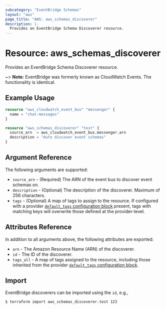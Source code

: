 ```yaml
---
subcategory: "EventBridge Schemas"
layout: "aws"
page_title: "AWS: aws_schemas_discoverer"
description: |-
  Provides an EventBridge Schema Discoverer resource.
---
```


# Resource: aws_schemas_discoverer

Provides an EventBridge Schema Discoverer resource.

~> **Note:** EventBridge was formerly known as CloudWatch Events. The functionality is identical.

## Example Usage

```terraform
resource "aws_cloudwatch_event_bus" "messenger" {
  name = "chat-messages"
}

resource "aws_schemas_discoverer" "test" {
  source_arn  = aws_cloudwatch_event_bus.messenger.arn
  description = "Auto discover event schemas"
}
```

## Argument Reference

The following arguments are supported:

* `source_arn` - (Required) The ARN of the event bus to discover event schemas on.
* `description` - (Optional) The description of the discoverer. Maximum of 256 characters.
* `tags` - (Optional) A map of tags to assign to the resource. If configured with a provider [`default_tags` configuration block](https://registry.terraform.io/providers/hashicorp/aws/latest/docs#default_tags-configuration-block) present, tags with matching keys will overwrite those defined at the provider-level.

## Attributes Reference

In addition to all arguments above, the following attributes are exported:

* `arn` - The Amazon Resource Name (ARN) of the discoverer.
* `id` - The ID of the discoverer.
* `tags_all` - A map of tags assigned to the resource, including those inherited from the provider [`default_tags` configuration block](https://registry.terraform.io/providers/hashicorp/aws/latest/docs#default_tags-configuration-block).

## Import

EventBridge discoverers can be imported using the `id`, e.g.,

```console
$ terraform import aws_schemas_discoverer.test 123
```

